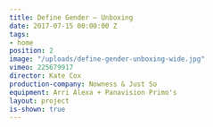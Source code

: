 ```yaml
---
title: Define Gender — Unboxing
date: 2017-07-15 00:00:00 Z
tags:
- home
position: 2
image: "/uploads/define-gender-unboxing-wide.jpg"
vimeo: 225679917
director: Kate Cox
production-company: Nowness & Just So
equipment: Arri Alexa + Panavision Primo's
layout: project
is-shown: true
---
```


